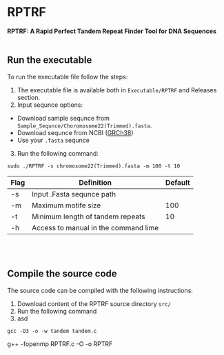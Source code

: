 # RPTRF
**RPTRF: A Rapid Perfect Tandem Repeat Finder Tool for DNA Sequences**
<br><br>
## Run the executable
To run the executable file follow the steps:

1. The executable file is available both in `Executable/RPTRF` and Releases section. 
2. Input sequnce options: 
* Download sample sequnce from `Sample_Sequnce/Choromosome22(Trimmed).fasta`.
* Download sequnce from NCBI ([GRCh38](https://www.ncbi.nlm.nih.gov/assembly/GCF_000001405.26/))
* Use your `.fasta` sequnce 
3. Run the following command:

```
sudo ./RPTRF -s chromosome22(Trimmed).fasta -m 100 -t 10
```

 Flag | Definition                                                                                                  | Default |
|------|-------------------------------------------------------------------------------------------------------------|---------|
|  -s  | Input .Fasta sequnce path                                                                            |        |
|  -m  | Maximum motife size    	                                                                                  |    100    |
|  -t  | Minimum length of tandem repeats  	                                                                                    |   10   |
|  -h  | Access to manual in the command lime	                                                                          |       |


<br><br>
## Compile the source code

The source code can be compiled with the following instructions:

1. Download content of the RPTRF source directory `src/`
2. Run the following command
3. asd
```
gcc -O3 -o -w tandem tandem.c
```


g++ -fopenmp RPTRF.c -O -o RPTRF
